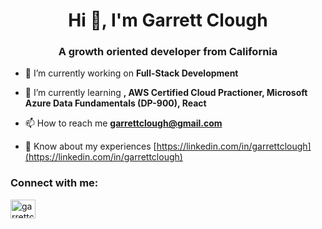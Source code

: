 <h1 align="center">Hi 👋, I'm Garrett Clough</h1>
<h3 align="center">A growth oriented developer from California</h3>

- 🔭 I’m currently working on **Full-Stack Development**

- 🌱 I’m currently learning **, AWS Certified Cloud Practioner, Microsoft Azure Data Fundamentals (DP-900), React**

- 📫 How to reach me **garrettclough@gmail.com**

- 📄 Know about my experiences [https://linkedin.com/in/garrettclough](https://linkedin.com/in/garrettclough)

<h3 align="left">Connect with me:</h3>
<p align="left">
<a href="https://linkedin.com/in/garrettclough" target="blank"><img align="center" src="https://raw.githubusercontent.com/rahuldkjain/github-profile-readme-generator/master/src/images/icons/Social/linked-in-alt.svg" alt="garrettclough" height="30" width="40" /></a>
</p>
